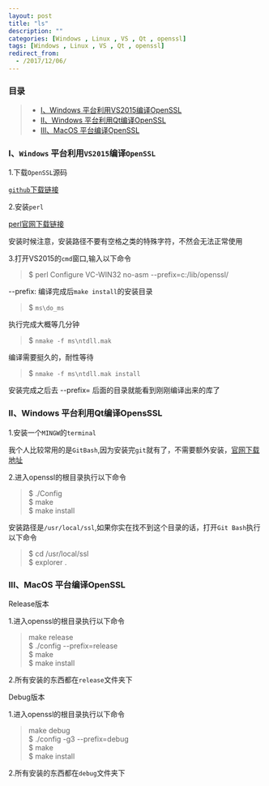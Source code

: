 ```yaml
---
layout: post
title: "ls"
description: ""
categories: [Windows , Linux , VS , Qt , openssl]
tags: [Windows , Linux , VS , Qt , openssl]
redirect_from:
  - /2017/12/06/
---
```


### 目录  

> * [I、Windows 平台利用VS2015编译OpenSSL](#one)  
> * [II、Windows 平台利用Qt编译OpenSSL](#two)  
> * [III、MacOS 平台编译OpenSSL](#three)  


<a name="one"></a>
### I、`Windows` 平台利用`VS2015`编译`OpenSSL`  

1.下载`OpenSSL`源码  

[`github`下载链接](https://github.com/openssl/openssl/releases)  

2.安装`perl`  

[perl官网下载链接](http://www.perl.org/get.html)  

安装时候注意，安装路径不要有空格之类的特殊字符，不然会无法正常使用  

3.打开VS2015的`cmd`窗口,输入以下命令  

> $ perl Configure VC-WIN32 no-asm --prefix=c:/lib/openssl/  

--prefix: 编译完成后`make install`的安装目录  

> $ `ms\do_ms`  

执行完成大概等几分钟  

> $ `nmake -f ms\ntdll.mak`  

编译需要挺久的，耐性等待  

> $ `nmake -f ms\ntdll.mak install`  

安装完成之后去 --prefix= 后面的目录就能看到刚刚编译出来的库了  


<a name="two"></a>
### II、Windows 平台利用Qt编译OpensSSL

1.安装一个`MINGW`的`terminal`  

我个人比较常用的是`GitBash`,因为安装完`git`就有了，不需要额外安装，[官网下载地址]()  

2.进入openssl的根目录执行以下命令  

> $ ./Config  
> $ make  
> $ make install  

安装路径是`/usr/local/ssl`,如果你实在找不到这个目录的话，打开`Git Bash`执行以下命令  

> $ cd /usr/local/ssl  
> $ explorer .  


<a name="three"></a>
### III、MacOS 平台编译OpenSSL  

Release版本

1.进入openssl的根目录执行以下命令  

> make release  
> $ ./config --prefix=release  
> $ make  
> $ make install  

2.所有安装的东西都在`release`文件夹下  

Debug版本  

1.进入openssl的根目录执行以下命令  

> make debug  
> $ ./config -g3 --prefix=debug  
> $ make  
> $ make install  

2.所有安装的东西都在`debug`文件夹下  
